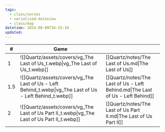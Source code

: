 ```yaml
---
tags:
  - class/series
  - serialised-dataview
  - class/map
datetime: 2024-08-09T16:25:10
updated: 
---
```

<!-- QueryToSerialize: table without id sequence as "#", embed(link(thumbnail)) as Game, file.link as ""  from #class/video-game where series = [[]] sort sequence -->
<!-- SerializedQuery: table without id sequence as "#", embed(link(thumbnail)) as Game, file.link as ""  from #class/video-game where series = [[]] sort sequence -->

| #   | Game                                                                                                     |                                                                                |
| --- | -------------------------------------------------------------------------------------------------------- | ------------------------------------------------------------------------------ |
| 1   | ![[Quartz/assets/covers/vg_The Last of Us_t.webp\|vg_The Last of Us_t.webp]]                             | [[Quartz/notes/The Last of Us.md\|The Last of Us]]                             |
| 1.5 | ![[Quartz/assets/covers/vg_The Last of Us - Left Behind_t.webp\|vg_The Last of Us - Left Behind_t.webp]] | [[Quartz/notes/The Last of Us - Left Behind.md\|The Last of Us - Left Behind]] |
| 2   | ![[Quartz/assets/covers/vg_The Last of Us Part II_t.webp\|vg_The Last of Us Part II_t.webp]]             | [[Quartz/notes/The Last of Us Part II.md\|The Last of Us Part II]]             |
<!-- SerializedQuery END -->
